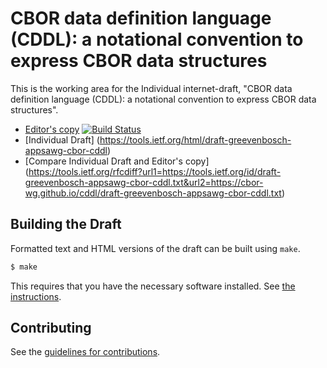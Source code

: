 # CBOR data definition language (CDDL): a notational convention to express CBOR data structures

This is the working area for the Individual internet-draft, "CBOR data definition language (CDDL): a notational convention to express CBOR data structures".

* [Editor's copy](https://cbor-wg.github.io/cddl/)   [![Build Status](https://travis-ci.org/cbor-wg/cddl.svg?branch=master)](https://travis-ci.org/cbor-wg/cddl)
* [Individual Draft] (https://tools.ietf.org/html/draft-greevenbosch-appsawg-cbor-cddl)
* [Compare Individual Draft and Editor's copy] (https://tools.ietf.org/rfcdiff?url1=https://tools.ietf.org/id/draft-greevenbosch-appsawg-cbor-cddl.txt&url2=https://cbor-wg.github.io/cddl/draft-greevenbosch-appsawg-cbor-cddl.txt)


## Building the Draft

Formatted text and HTML versions of the draft can be built using `make`.

```sh
$ make
```

This requires that you have the necessary software installed.  See
[the instructions](https://github.com/martinthomson/i-d-template/blob/master/doc/SETUP.md).


## Contributing

See the
[guidelines for contributions](https://github.com/cbor-wg/cddl/blob/master/CONTRIBUTING.md).
